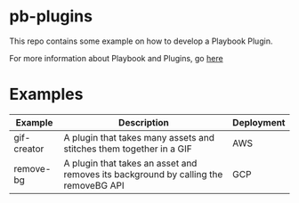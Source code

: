 # pb-plugins

This repo contains some example on how to develop a Playbook Plugin.

For more information about Playbook and Plugins, go [here](https://playbookteam.notion.site/Welcome-to-Playbook-s-Beta-Developer-Program-dc78d1e6321c4dbf949889b1b9d3aa6b)

# Examples 

| Example      | Description | Deployment |
| ----------- | ----------- | ----------|
| gif-creator     | A plugin that takes many assets and stitches them together in a GIF       | AWS |
| remove-bg     | A plugin that takes an asset and removes its background by calling the removeBG API        | GCP|

